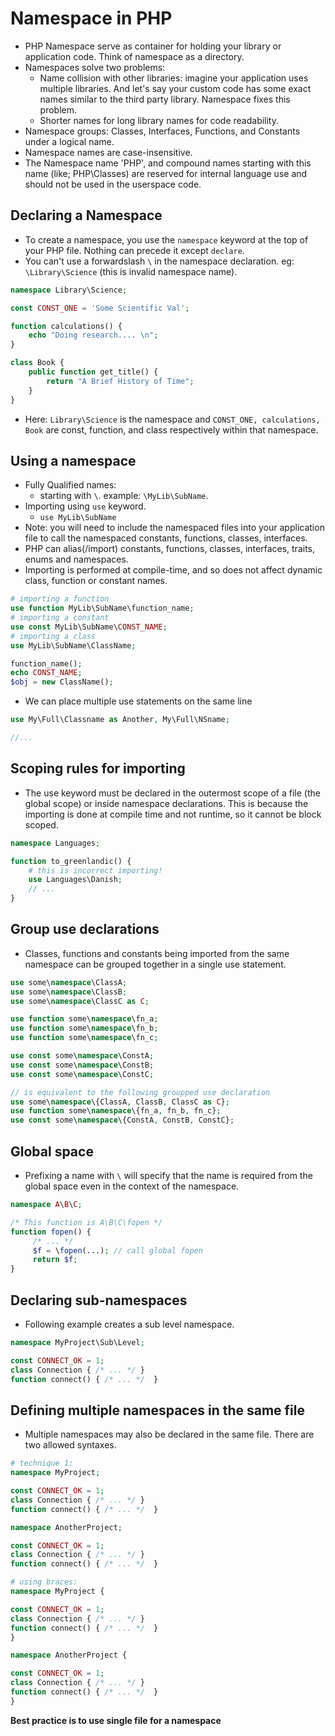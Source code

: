 # Namespace in PHP

- PHP Namespace serve as container for holding your library or application code. Think of namespace as a directory.
- Namespaces solve two problems:
  - Name collision with other libraries: imagine your application uses multiple libraries. And let's say your custom code has some exact names similar to the third party library. Namespace fixes this problem.
  - Shorter names for long library names for code readability.
- Namespace groups: Classes, Interfaces, Functions, and Constants under a logical name.
- Namespace names are case-insensitive.
- The Namespace name 'PHP', and compound names starting with this name (like; PHP\Classes) are reserved for internal language use and should not be used in the userspace code.

## Declaring a Namespace

- To create a namespace, you use the `namespace` keyword at the top of your PHP file. Nothing can precede it except `declare`.
- You can't use a forwardslash `\` in the namespace declaration. eg: `\Library\Science` (this is invalid namespace name).

```php
namespace Library\Science;

const CONST_ONE = 'Some Scientific Val';

function calculations() {
    echo "Doing research.... \n";
}

class Book {
    public function get_title() {
        return "A Brief History of Time";
    }
}
```

- Here: `Library\Science` is the namespace and `CONST_ONE, calculations, Book` are const, function, and class respectively within that namespace.

## Using a namespace

- Fully Qualified names:
  - starting with `\`. example: `\MyLib\SubName`.
- Importing using `use` keyword.
  - `use MyLib\SubName`
- Note: you will need to include the namespaced files into your application file to call the namespaced constants, functions, classes, interfaces.
- PHP can alias(/import) constants, functions, classes, interfaces, traits, enums and namespaces.
- Importing is performed at compile-time, and so does not affect dynamic class, function or constant names.

```php
# importing a function
use function MyLib\SubName\function_name;
# importing a constant
use const MyLib\SubName\CONST_NAME;
# importing a class
use MyLib\SubName\ClassName;

function_name();
echo CONST_NAME;
$obj = new ClassName();
```

- We can place multiple use statements on the same line

```php
use My\Full\Classname as Another, My\Full\NSname;

//...
```

## Scoping rules for importing

- The use keyword must be declared in the outermost scope of a file (the global scope) or inside namespace declarations. This is because the importing is done at compile time and not runtime, so it cannot be block scoped.

```php
namespace Languages;

function to_greenlandic() {
    # this is incorrect importing!
    use Languages\Danish;
    // ...
}
```

## Group use declarations

- Classes, functions and constants being imported from the same namespace can be grouped together in a single use statement.

```php
use some\namespace\ClassA;
use some\namespace\ClassB;
use some\namespace\ClassC as C;

use function some\namespace\fn_a;
use function some\namespace\fn_b;
use function some\namespace\fn_c;

use const some\namespace\ConstA;
use const some\namespace\ConstB;
use const some\namespace\ConstC;

// is equivalent to the following groupped use declaration
use some\namespace\{ClassA, ClassB, ClassC as C};
use function some\namespace\{fn_a, fn_b, fn_c};
use const some\namespace\{ConstA, ConstB, ConstC};
```

## Global space

- Prefixing a name with `\` will specify that the name is required from the global space even in the context of the namespace.

```php
namespace A\B\C;

/* This function is A\B\C\fopen */
function fopen() {
     /* ... */
     $f = \fopen(...); // call global fopen
     return $f;
}
```

## Declaring sub-namespaces

- Following example creates a sub level namespace.

```php
namespace MyProject\Sub\Level;

const CONNECT_OK = 1;
class Connection { /* ... */ }
function connect() { /* ... */  }
```

## Defining multiple namespaces in the same file

- Multiple namespaces may also be declared in the same file. There are two allowed syntaxes.

```php
# technique 1:
namespace MyProject;

const CONNECT_OK = 1;
class Connection { /* ... */ }
function connect() { /* ... */  }

namespace AnotherProject;

const CONNECT_OK = 1;
class Connection { /* ... */ }
function connect() { /* ... */  }

# using braces:
namespace MyProject {

const CONNECT_OK = 1;
class Connection { /* ... */ }
function connect() { /* ... */  }
}

namespace AnotherProject {

const CONNECT_OK = 1;
class Connection { /* ... */ }
function connect() { /* ... */  }
}
```

**Best practice is to use single file for a namespace**
